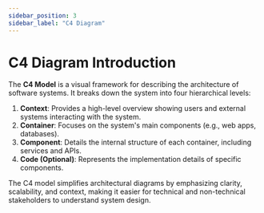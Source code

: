```yaml
---
sidebar_position: 3
sidebar_label: "C4 Diagram"
---
```


# C4 Diagram Introduction

The **C4 Model** is a visual framework for describing the architecture of software systems. It breaks down the system into four hierarchical levels:

1. **Context**: Provides a high-level overview showing users and external systems interacting with the system.
2. **Container**: Focuses on the system's main components (e.g., web apps, databases).
3. **Component**: Details the internal structure of each container, including services and APIs.
4. **Code (Optional)**: Represents the implementation details of specific components.

The C4 model simplifies architectural diagrams by emphasizing clarity, scalability, and context, making it easier for technical and non-technical stakeholders to understand system design.

<!-- TO-DO : Add c4(which is more like c3) diagram-->